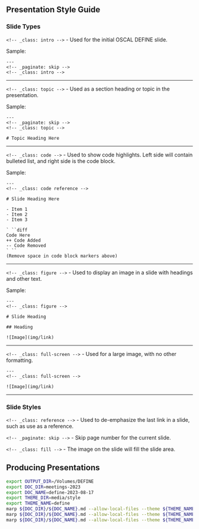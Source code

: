 ## Presentation Style Guide


### Slide Types

`<!-- _class: intro -->` - Used for the initial OSCAL DEFINE slide.

Sample:

```
---
<!-- _paginate: skip -->
<!-- _class: intro -->
```

---

`<!-- _class: topic -->` - Used as a section heading or topic in the presentation.

Sample:

```
---
<!-- _paginate: skip -->
<!-- _class: topic -->

# Topic Heading Here
```

---

`<!-- _class: code -->` - Used to show code highlights.  Left side will contain bulleted list, and right side is the code block.

Sample:

```
---
<!-- _class: code reference -->

# Slide Heading Here

- Item 1
- Item 2
- Item 3

` ``diff
Code Here
++ Code Added
-- Code Removed
` ``
(Remove space in code block markers above)
```

---

`<!-- _class: figure -->` - Used to display an image in a slide with headings and other text.

Sample:

```
---
<!-- _class: figure -->

# Slide Heading

## Heading

![Image](img/link)
```

---

`<!-- _class: full-screen -->` - Used for a large image, with no other formatting.

```
---
<!-- _class: full-screen -->

![Image](img/link)
```

---

### Slide Styles

`<!-- _class: reference -->` - Used to de-emphasize the last link in a slide, such as use as a reference.

`<!-- _paginate: skip -->` - Skip page number for the current slide.

`<!-- _class: fill -->` - The image on the slide will fill the slide area.

## Producing Presentations


```sh
export OUTPUT_DIR=/Volumes/DEFINE
export DOC_DIR=meetings-2023
export DOC_NAME=define-2023-08-17
export THEME_DIR=media/style
export THEME_NAME=define
marp ${DOC_DIR}/${DOC_NAME}.md --allow-local-files --theme ${THEME_NAME} --theme-set ${THEME_DIR} -o ${OUTPUT_DIR}/${DOC_NAME}.pptx
marp ${DOC_DIR}/${DOC_NAME}.md --allow-local-files --theme ${THEME_NAME} --theme-set ${THEME_DIR} -o ${OUTPUT_DIR}/${DOC_NAME}.html
marp ${DOC_DIR}/${DOC_NAME}.md --allow-local-files --theme ${THEME_NAME} --theme-set ${THEME_DIR} -o ${OUTPUT_DIR}/${DOC_NAME}.pdf
```


